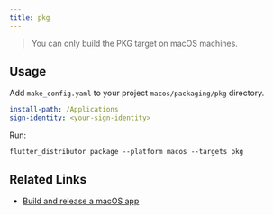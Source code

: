 ```yaml
---
title: pkg
---
```


> You can only build the PKG target on macOS machines.

## Usage

Add `make_config.yaml` to your project `macos/packaging/pkg` directory.

```yaml
install-path: /Applications
sign-identity: <your-sign-identity>
```

Run:

```
flutter_distributor package --platform macos --targets pkg
```

## Related Links

- [Build and release a macOS app](https://docs.flutter.dev/deployment/macos)
